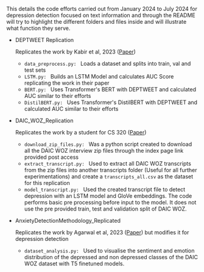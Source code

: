 This details the code efforts carried out from January 2024 to July 2024 for depression detection focused on text information and through the README will try to highlight the different folders and files inside and will illustrate what function they serve.

- DEPTWEET Replication
  
  Replicates the work by Kabir et al, 2023 ([Paper](https://www.sciencedirect.com/science/article/pii/S0747563222003235))
  * `data_preprocess.py: ` Loads a dataset and splits into train, val and test sets
  * `LSTM.py: ` Builds an LSTM Model and calculates AUC Score replicating the work in their paper
  * `BERT.py: ` Uses Transformer's BERT with DEPTWEET and calculated AUC similar to their efforts
  * `DistilBERT.py: ` Uses Transformer's DistilBERT with DEPTWEET and calculated AUC similar to their efforts


- DAIC_WOZ_Replication

  Replicates the work by a student for CS 320 ([Paper](https://cs230.stanford.edu/projects_winter_2019/reports/15762183.pdf))
  * `download_zip_files.py: ` Was a python script created to download all the DAIC WOZ interview zip files through the index page link provided post access
  * `extract_transcript.py: ` Used to extract all DAIC WOZ transcripts from the zip files into another transcripts folder (Useful for all further experimentations) and create a `transcripts_all.csv` as the dataset for this replication
  * `model_transcript.py: ` Used the created transcript file to detect depression with an LSTM model and GloVe embeddings. The code performs basic pre processing before input to the model. It does not use the pre provided train, test and validation split of DAIC WOZ.


- AnxietyDetectionMethodology_Replicated

  Replicates the work by Agarwal et al, 2023 ([Paper](https://arxiv.org/pdf/2312.15272)) but modifies it for depression detection
  * `dataset_analysis.py: ` Used to visualise the sentiment and emotion distribution of the depressed and non depressed classes of the DAIC WOZ dataset with T5 finetuned models.
